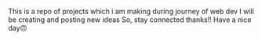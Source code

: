 This is a repo of projects which i am making during journey of web dev
I will be creating and posting new ideas
So, stay connected
thanks!!
Have a nice day🙃
